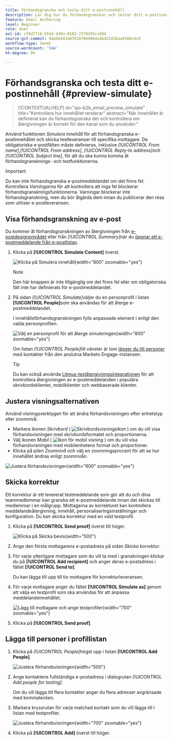 ```yaml
---
title: Förhandsgranska och testa ditt e-postinnehåll
description: Lär dig hur du förhandsgranskar och testar ditt e-postinnehåll för att säkerställa att det är fritt från fel i både innehåll och personaliseringsinställningar.
feature: Email Authoring
level: Beginner
role: User
exl-id: cf9d7716-b54d-430a-8102-72f9d35cc694
source-git-commit: 9abb6443a0761070d9864a4bd2243baa9568cdc9
workflow-type: tm+mt
source-wordcount: '544'
ht-degree: 0%

---
```


# Förhandsgranska och testa ditt e-postinnehåll {#preview-simulate}

>[!CONTEXTUALHELP]
>id="ajo-b2b_email_preview_simulate"
>title="Kontrollera hur innehållet renderar"
>abstract="När innehållet är definierat kan du förhandsgranska det och kontrollera om återgivningen är korrekt för den kanal som du använder."

Använd funktionen _Simulera innehåll_ för att förhandsgranska e-postinnehållet och skicka testleveranser till specifika mottagare. De obligatoriska e-postfälten måste definieras, inklusive _[!UICONTROL From name]_,_[!UICONTROL From address]_, _[!UICONTROL Reply-to address]_&#x200B;och&#x200B;_[!UICONTROL Subject line]_, för att du ska kunna komma åt förhandsgransknings- och testfunktionerna.

>[!IMPORTANT]
>
>Du kan inte förhandsgranska e-postmeddelandet om det finns fel. Kontrollera _Varningarna_ för att kontrollera att inga fel blockerar förhandsgranskningsfunktionerna. Varningar blockerar inte förhandsgranskning, men du bör åtgärda dem innan du publicerar den resa som utlöser e-postleveransen.

## Visa förhandsgranskning av e-post

Du kommer åt förhandsgranskningen av återgivningen från [e-postdesignområdet](./email-authoring.md) eller från _[!UICONTROL Summary]_&#x200B;när du [öppnar ett e-postmeddelande från e-postlistan](./emails-list.md#edit-emails).

1. Klicka på **[!UICONTROL Simulate Content]** överst.

   ![Klicka på Simulera innehåll](assets/email-simulate-content.png){width="800" zoomable="yes"}

   >[!NOTE]
   >
   >Den här knappen är inte tillgänglig om det finns fel eller om obligatoriska fält inte har definierats för e-postmeddelandet.

1. På sidan _[!UICONTROL Simulate]_&#x200B;väljer du en personprofil i listan **[!UICONTROL People]**&#x200B;som ska användas för att återge e-postmeddelandet.

   I innehållsförhandsgranskningen fylls anpassade element i enligt den valda personprofilen.

   ![Välj en personprofil för att återge simuleringen](./assets/email-simulate-content-preview.png){width="800" zoomable="yes"}

   Om listan _[!UICONTROL People]_&#x200B;till vänster är tom [lägger du till personer](#add-people-to-the-profiles-list) med kontakter från den anslutna Marketo Engage-instansen.

   >[!TIP]
   >
   >Du kan också använda [Litmus-teståtergivningsintegrationen](./email-test-rendering.md) för att kontrollera återgivningen av e-postmeddelanden i populära skrivbordsklienter, mobilklienter och webbaserade klienter.

## Justera visningsalternativen

Använd visningsverktygen för att ändra förhandsvisningen efter enhetstyp eller zoomnivå:

* Markera ikonen _Skrivbord_ ( ![Skrivbordsvisningsikon](../../assets/do-not-localize/icon-device-desktop.svg) ) om du vill visa förhandsvisningen med skrivbordsformatet och proportionerna.
* Välj ikonen _Mobil_ ( ![Ikon för mobil visning](../../assets/do-not-localize/icon-device-mobile.svg) ) om du vill visa förhandsvisningen med mobilenhetens format och proportioner.
* Klicka på pilen _Zoomnivå_ och välj en zoomningsprocent för att se hur innehållet ändras enligt zoomnivån.

![Justera förhandsvisningen](assets/email-simulate-content-preview-display-options.png){width="600" zoomable="yes"}

## Skicka korrektur

Ett korrektur är ett levererat testmeddelande som gör att du och dina teammedlemmar kan granska ett e-postmeddelande innan det skickas till medlemmar i en målgrupp. Mottagarna av korrekturet kan kontrollera meddelandeåtergivning, innehåll, personaliseringsinställningar och konfiguration. Du kan skicka korrektur med en vald testprofil.

1. Klicka på **[!UICONTROL Send proof]** överst till höger.

   ![Klicka på Skicka bevis](assets/email-simulate-content-preview-send-proof.png){width="500"}

1. Ange den första mottagarens e-postadress på sidan _Skicka korrektur_.

1. För varje ytterligare mottagare som du vill ta med i granskningen klickar du på **[!UICONTROL Add recipient]** och anger deras e-postadress i fältet **[!UICONTROL Send to]**.

   Du kan lägga till upp till tio mottagare för korrekturleveransen.

1. För varje mottagare anger du fältet **[!UICONTROL Simulate as]** genom att välja en testprofil som ska användas för att anpassa meddelandeinnehållet.

   ![Lägg till mottagare och ange testprofiler](assets/email-simulate-content-preview-send-proof-recipients.png){width="700" zoomable="yes"}

1. Klicka på **[!UICONTROL Send proof]**.

## Lägga till personer i profillistan

1. Klicka på _[!UICONTROL People]_&#x200B;högst upp i listan **[!UICONTROL Add People]**.

   ![Justera förhandsvisningen](assets/email-simulate-content-add-people.png){width="500"}

1. Ange kontaktens fullständiga e-postadress i dialogrutan _[!UICONTROL Add people for testing]_.

   Om du vill lägga till flera kontakter anger du flera adresser avgränsade med kommatecken.

1. Markera kryssrutan för varje matchad kontakt som du vill lägga till i listan med testprofiler.

   ![Justera förhandsvisningen](assets/email-simulate-content-add-people-addresses.png){width="700" zoomable="yes"}

1. Klicka på **[!UICONTROL Add]** överst till höger.
